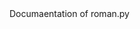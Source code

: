 <link rel="stylesheet" href="https://github.com/Kira5-cmd/Roman/blob/main/style/style.css">
<div class="heading">Documaentation of roman.py</div>


